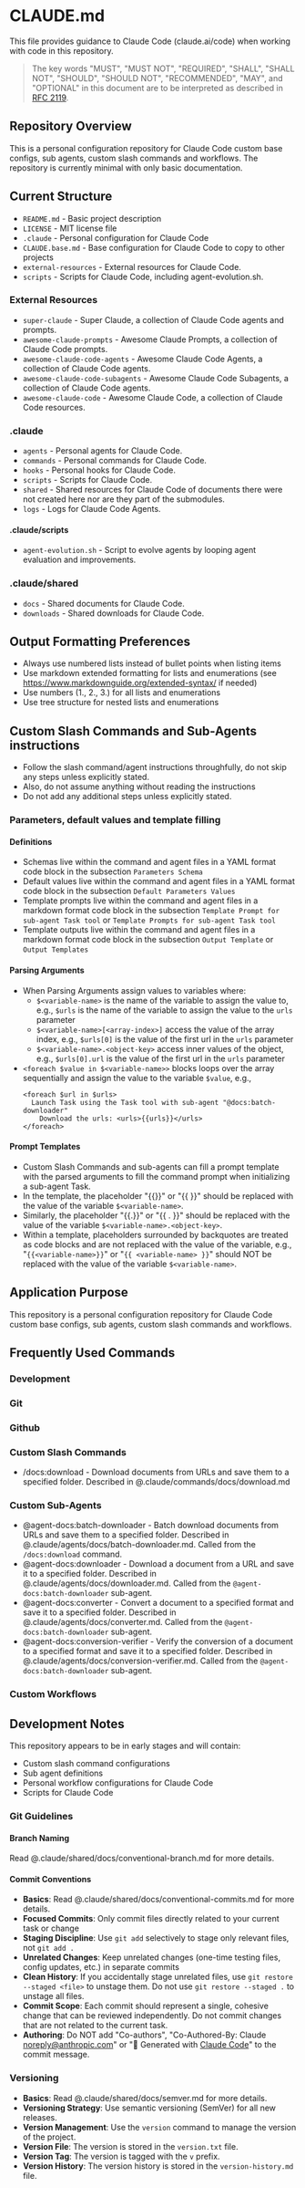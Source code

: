 # CLAUDE.md

This file provides guidance to Claude Code (claude.ai/code) when working with code in this repository.

> The key words "MUST", "MUST NOT", "REQUIRED", "SHALL", "SHALL
> NOT", "SHOULD", "SHOULD NOT", "RECOMMENDED", "MAY", and
> "OPTIONAL" in this document are to be interpreted as described in
> [RFC 2119](/doc/html/rfc2119).

## Repository Overview

This is a personal configuration repository for Claude Code custom base configs, sub agents, custom slash commands and workflows. The repository is currently minimal with only basic documentation.

## Current Structure

- `README.md` - Basic project description
- `LICENSE` - MIT license file
- `.claude` - Personal configuration for Claude Code
- `CLAUDE.base.md` - Base configuration for Claude Code to copy to other projects
- `external-resources` - External resources for Claude Code.
- `scripts` - Scripts for Claude Code, including agent-evolution.sh.

### External Resources

- `super-claude` - Super Claude, a collection of Claude Code agents and prompts.
- `awesome-claude-prompts` - Awesome Claude Prompts, a collection of Claude Code prompts.
- `awesome-claude-code-agents` - Awesome Claude Code Agents, a collection of Claude Code agents.
- `awesome-claude-code-subagents` - Awesome Claude Code Subagents, a collection of Claude Code agents.
- `awesome-claude-code` - Awesome Claude Code, a collection of Claude Code resources.

### .claude

- `agents` - Personal agents for Claude Code.
- `commands` - Personal commands for Claude Code.
- `hooks` - Personal hooks for Claude Code.
- `scripts` - Scripts for Claude Code.
- `shared` - Shared resources for Claude Code of documents there were not created here nor are they part of the submodules.
- `logs` - Logs for Claude Code Agents.

#### .claude/scripts

- `agent-evolution.sh` - Script to evolve agents by looping agent evaluation and improvements.

### .claude/shared

- `docs` - Shared documents for Claude Code.
- `downloads` - Shared downloads for Claude Code.

## Output Formatting Preferences

- Always use numbered lists instead of bullet points when listing items
- Use markdown extended formatting for lists and enumerations (see https://www.markdownguide.org/extended-syntax/ if needed)
- Use numbers (1., 2., 3.) for all lists and enumerations
- Use tree structure for nested lists and enumerations

## Custom Slash Commands and Sub-Agents instructions

- Follow the slash command/agent instructions throughfully, do not skip any steps unless explicitly stated.
- Also, do not assume anything without reading the instructions
- Do not add any additional steps unless explicitly stated.

### Parameters, default values and template filling

#### Definitions

- Schemas live within the command and agent files in a YAML format code block in the subsection `Parameters Schema`
- Default values live within the command and agent files in a YAML format code block in the subsection `Default Parameters Values`
- Template prompts live within the command and agent files in a markdown format code block in the subsection `Template Prompt for sub-agent Task tool` or `Template Prompts for sub-agent Task tool`
- Template outputs live within the command and agent files in a markdown format code block in the subsection `Output Template` or `Output Templates`

#### Parsing Arguments

- When Parsing Arguments assign values to variables where:
  - `$<variable-name>` is the name of the variable to assign the value to, e.g., `$urls` is the name of the variable to assign the value to the `urls` parameter
  - `$<variable-name>[<array-index>]` access the value of the array index, e.g., `$urls[0]` is the value of the first url in the `urls` parameter
  - `$<variable-name>.<object-key>` access inner values of the object, e.g., `$urls[0].url` is the value of the first url in the `urls` parameter
- `<foreach $value in $<variable-name>>` blocks loops over the array sequentially and assign the value to the variable `$value`, e.g.,
  ```
  <foreach $url in $urls>
    Launch Task using the Task tool with sub-agent "@docs:batch-downloader"
      Download the urls: <urls>{{urls}}</urls>
  </foreach>
  ```

#### Prompt Templates

- Custom Slash Commands and sub-agents can fill a prompt template with the parsed arguments to fill the command prompt when initializing a sub-agent Task.
- In the template, the placeholder "{{<variable-name>}}" or "{{ <variable-name> }}" should be replaced with the value of the variable `$<variable-name>`.
- Similarly, the placeholder "{{<variable-name>.<object-key>}}" or "{{ <variable-name>.<object-key> }}" should be replaced with the value of the variable `$<variable-name>.<object-key>`.
- Within a template, placeholders surrounded by backquotes are treated as code blocks and are not replaced with the value of the variable, e.g., "`{{<variable-name>}}`" or "`{{ <variable-name> }}`" should NOT be replaced with the value of the variable `$<variable-name>`.

## Application Purpose

This repository is a personal configuration repository for Claude Code custom base configs, sub agents, custom slash commands and workflows.

## Frequently Used Commands

### Development

<!-- TODO: Add development commands -->

### Git

<!-- TODO: Add git commands -->

### Github

<!-- TODO: Add gh commands -->

### Custom Slash Commands

<!-- TODO: Add custom slash commands -->
- /docs:download - Download documents from URLs and save them to a specified folder. Described in @.claude/commands/docs/download.md

### Custom Sub-Agents

<!-- TODO: Add custom sub-agents -->
- @agent-docs:batch-downloader - Batch download documents from URLs and save them to a specified folder. Described in @.claude/agents/docs/batch-downloader.md. Called from the `/docs:download` command.
- @agent-docs:downloader - Download a document from a URL and save it to a specified folder. Described in @.claude/agents/docs/downloader.md. Called from the `@agent-docs:batch-downloader` sub-agent.
- @agent-docs:converter - Convert a document to a specified format and save it to a specified folder. Described in @.claude/agents/docs/converter.md. Called from the `@agent-docs:batch-downloader` sub-agent.
- @agent-docs:conversion-verifier - Verify the conversion of a document to a specified format and save it to a specified folder. Described in @.claude/agents/docs/conversion-verifier.md. Called from the `@agent-docs:batch-downloader` sub-agent.

### Custom Workflows

<!-- TODO: Add custom workflows -->

## Development Notes

This repository appears to be in early stages and will contain:
- Custom slash command configurations
- Sub agent definitions
- Personal workflow configurations for Claude Code
- Scripts for Claude Code

### Git Guidelines

#### Branch Naming

Read @.claude/shared/docs/conventional-branch.md for more details.

#### Commit Conventions

- **Basics**: Read @.claude/shared/docs/conventional-commits.md for more details.
- **Focused Commits**: Only commit files directly related to your current task or change
- **Staging Discipline**: Use `git add` selectively to stage only relevant files, not `git add .`
- **Unrelated Changes**: Keep unrelated changes (one-time testing files, config updates, etc.) in separate commits
- **Clean History**: If you accidentally stage unrelated files, use `git restore --staged <file>` to unstage them. Do not use `git restore --staged .` to unstage all files.
- **Commit Scope**: Each commit should represent a single, cohesive change that can be reviewed independently. Do not commit changes that are not related to the current task.
- **Authoring**: Do NOT add "Co-authors", "Co-Authored-By: Claude <noreply@anthropic.com>" or "🤖 Generated with [Claude Code](https://claude.ai/code)" to the commit message.

### Versioning

- **Basics**: Read @.claude/shared/docs/semver.md for more details.
- **Versioning Strategy**: Use semantic versioning (SemVer) for all new releases.
- **Version Management**: Use the `version` command to manage the version of the project.
- **Version File**: The version is stored in the `version.txt` file.
- **Version Tag**: The version is tagged with the `v` prefix.
- **Version History**: The version history is stored in the `version-history.md` file.
